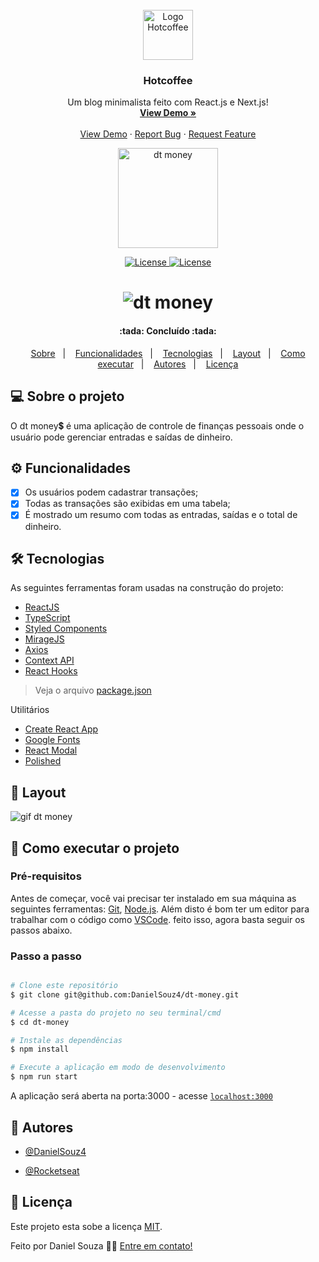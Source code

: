 <!-- PROJECT LOGO -->
<br />
<div align="center">
  <a href="https://github.com/daniel-souza01/hotcoffee">
    <img src="https://github.com/daniel-souza01/assets/blob/2d006c4d278b324a7fb82358dd109eb1fcc817d8/imgs_repos/icon-hotcoffee.png" alt="Logo Hotcoffee" width="80" height="80">
  </a>

  <h3 align="center">Hotcoffee</h3>

  <p align="center">
    Um blog minimalista feito com React.js e Next.js!
    <br />
    <a href="https://blog-hotcoffee.vercel.app/"><strong>View Demo »</strong></a>
    <br />
    <br />
    <a href="https://github.com/othneildrew/Best-README-Template">View Demo</a>
    ·
    <a href="https://github.com/othneildrew/Best-README-Template/issues">Report Bug</a>
    ·
    <a href="https://github.com/othneildrew/Best-README-Template/issues">Request Feature</a>
  </p>
</div>




<p align="center">
  <img alt="dt money" src="./src/assets/logo.svg" width="160px">
</p>

<p align="center">
  <a href="https://github.com/DanielSouz4/dt-money/blob/880aaa08efed337cded8b2dbf8ac232d02f89f08/LICENSE" title="acessar licença">
    <img  src="https://img.shields.io/static/v1?label=license&message=MIT&color=33cc95&labelColor=5429cc" alt="License"> 
  </a>
  
  <a href="https://www.linkedin.com/in/danielsouzadev/" title="acessar linkedin do autor">
    <img  src="https://img.shields.io/static/v1?label=feito por&message=Daniel Souza&color=33cc95&labelColor=5429cc" alt="License">   
 </a>
</p>

<h1 align="center" title="dt money">
    <img alt="dt money" src="./src/assets/capa.svg" />
</h1>

<h4 align="center"> 
	:tada: Concluído :tada:
</h4>

<p align="center">
 <a href="#-sobre-o-projeto">Sobre</a>&nbsp;&nbsp;&nbsp;|&nbsp;&nbsp;&nbsp;
 <a href="#-funcionalidades">Funcionalidades</a>&nbsp;&nbsp;&nbsp;|&nbsp;&nbsp;&nbsp;
 <a href="#-tecnologias">Tecnologias</a>&nbsp;&nbsp;&nbsp;|&nbsp;&nbsp;&nbsp;
 <a href="#-layout">Layout</a>&nbsp;&nbsp;&nbsp;|&nbsp;&nbsp;&nbsp;
 <a href="#-como-executar-o-projeto">Como executar</a>&nbsp;&nbsp;&nbsp;|&nbsp;&nbsp;&nbsp;
 <a href="#-autores">Autores</a>&nbsp;&nbsp;&nbsp;|&nbsp;&nbsp;&nbsp;
 <a href="#-licença">Licença</a>
</p>

## 💻 Sobre o projeto

O dt money:heavy_dollar_sign: é uma aplicação de controle de finanças pessoais onde o usuário pode gerenciar entradas e saídas de dinheiro.

## ⚙️ Funcionalidades

- [x] Os usuários podem cadastrar transações;
- [x] Todas as transações são exibidas em uma tabela;
- [x] É mostrado um resumo com todas as entradas, saídas e o total de dinheiro.

## 🛠 Tecnologias

As seguintes ferramentas foram usadas na construção do projeto:

- [ReactJS](https://pt-br.reactjs.org/docs/getting-started.html)
- [TypeScript](https://www.typescriptlang.org/)
- [Styled Components](https://styled-components.com/)
- [MirageJS](https://miragejs.com/)
- [Axios](https://github.com/axios/axios)
- [Context API](#)
- [React Hooks](#)

> Veja o arquivo [package.json](https://github.com/DanielSouz4/dt-money/blob/0508643803398b6f0856fe23a9bc201817dda711/package.json)

Utilitários

- [Create React App](https://create-react-app.dev/)
- [Google Fonts](https://fonts.google.com/)
- [React Modal](https://github.com/reactjs/react-modal)
- [Polished](https://github.com/styled-components/polished)

## 🎨 Layout

<img alt="gif dt money" src="src/assets/Screencast 2021-10-24 14_26_54.gif">

## 🚀 Como executar o projeto

### Pré-requisitos

Antes de começar, você vai precisar ter instalado em sua máquina as seguintes ferramentas:
[Git](https://git-scm.com), [Node.js](https://nodejs.org/en/).
Além disto é bom ter um editor para trabalhar com o código como [VSCode](https://code.visualstudio.com/). feito isso, agora basta seguir os passos abaixo.

### Passo a passo

```bash

# Clone este repositório
$ git clone git@github.com:DanielSouz4/dt-money.git

# Acesse a pasta do projeto no seu terminal/cmd
$ cd dt-money

# Instale as dependências
$ npm install

# Execute a aplicação em modo de desenvolvimento
$ npm run start

```

A aplicação será aberta na porta:3000 - acesse [`localhost:3000`](http://localhost:3000)

## 🦸 Autores

- [@DanielSouz4](https://github.com/DanielSouz4)

- [@Rocketseat](https://github.com/Rocketseat)

## 📝 Licença

Este projeto esta sobe a licença [MIT](https://github.com/DanielSouz4/dt-money/blob/880aaa08efed337cded8b2dbf8ac232d02f89f08/LICENSE).

Feito por Daniel Souza 👋🏽 [Entre em contato!](https://www.linkedin.com/in/danielsouzadev/)
